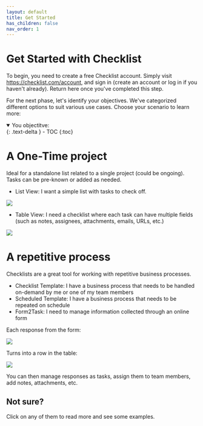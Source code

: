 ```yaml
---
layout: default
title: Get Started
has_children: false
nav_order: 1
---
```

# Get Started with Checklist

To begin, you need to create a free Checklist account. Simply visit https://checklist.com/account, and sign in (create an account or log in if you haven't already). Return here once you've completed this step.

For the next phase, let's identify your objectives. We've categorized different options to suit various use cases. Choose your scenario to learn more:

<details open markdown="block">
  <summary>
    You objectitve:
  </summary>
  {: .text-delta }
- TOC
{:toc}
</details>

# A One-Time project
Ideal for a standalone list related to a single project (could be ongoing). Tasks can be pre-known or added as needed.
* List View: I want a simple list with tasks to check off. 

![](/assets/images/start/start-checklist-view.png)

* Table View: I need a checklist where each task can have multiple fields (such as notes, assignees, attachments, emails, URLs, etc.)

![](/assets/images/start/start-table-view.png)

# A repetitive process
Checklists are a great tool for working with repetitive business processes. 
* Checklist Template: I have a business process that needs to be handled on-demand by me or one of my team members
* Scheduled Template: I have a business process that needs to be repeated on schedule
* Form2Task: I need to manage information collected through an online form

Each response from the form:

![](/assets/images/start/form-2-task-form.png)

Turns into a row in the table:

![](/assets/images/start/form-2-task-table.png)

You can then manage responses as tasks, assign them to team members, add notes, attachments, etc.

## Not sure?

Click on any of them to read more and see some examples.